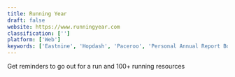 ```yaml
---
title: Running Year
draft: false 
website: https://www.runningyear.com
classification: ['']
platform: ['Web']
keywords: ['Eastnine', 'Hopdash', 'Paceroo', 'Personal Annual Report Book', 'RaceRunner App', 'Routeshuffle', 'Run For Stuff', 'RunGo', 'Running by Gyroscope', 'Stryd', 'Track', 'mRunner']
---
```

Get reminders to go out for a run and 100+ running resources